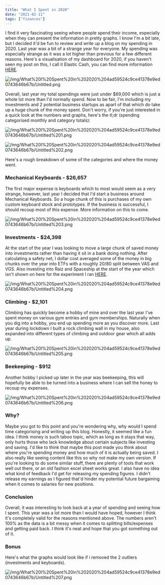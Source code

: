 ```yaml
---
title: "What I Spent in 2020"
date: "2021-02-11"
tags: ["finances"]
---
```


I find it very fascinating seeing where people spend their income, especially when they can present the information in pretty graphs. I know I'm a bit late, but I decided it'd be fun to review and write up a blog on my spending in 2020. Last year was a bit of a strange year for everyone. My spending was especially strange as it was a lot higher than previous for a few different reasons. Here's a visualisation of my dashboard for 2020, if you haven't seen my post on this, I call it Elastic Cash, you can find more information [HERE](../elastic-cash-tracking-finances-in-the-elastic-st-963d8f2810554c15a7f88b1121ab27f4).

![/img/What%20I%20Spent%20in%202020%204ad59524c9ce41378e9ed0743646b67b/Untitled.png](/img/What%20I%20Spent%20in%202020%204ad59524c9ce41378e9ed0743646b67b/Untitled.png)

Overall, last year my total spendings were just under $69,000 which is just a whole lot more than I'd normally spend. Now to be fair, I'm including my investments and 2 potential business startups as apart of that which do take up a huge chunk of the money spent. Don't worry, if you're just interested in a quick look at the numbers and graphs, here's the tl;dr (spending categorised monthly and category totals):

![/img/What%20I%20Spent%20in%202020%204ad59524c9ce41378e9ed0743646b67b/Untitled%201.png](/img/What%20I%20Spent%20in%202020%204ad59524c9ce41378e9ed0743646b67b/Untitled%201.png)

![/img/What%20I%20Spent%20in%202020%204ad59524c9ce41378e9ed0743646b67b/Untitled%202.png](/img/What%20I%20Spent%20in%202020%204ad59524c9ce41378e9ed0743646b67b/Untitled%202.png)

Here's a rough breakdown of some of the categories and where the money went.

### Mechanical Keyboards - $26,657

The first major expense is keyboards which to most would seem as a very strange, however, last year I decided that I'd start a business around Mechanical Keyboards. So a huge chunk of this is purchases of my own custom keyboard stock and prototypes. If the business is successful, I should recoup most of this expense. More information on this to come.

![/img/What%20I%20Spent%20in%202020%204ad59524c9ce41378e9ed0743646b67b/Untitled%203.png](/img/What%20I%20Spent%20in%202020%204ad59524c9ce41378e9ed0743646b67b/Untitled%203.png)

### Investments - $24,398

At the start of the year I was looking to move a large chunk of saved money into investments rather than having it sit in a bank doing nothing. After calculating a safety net, I dollar cost averaged some of the money in big chunks over the year into ETFs with a roughly 20/80 split between VAS and VGS. Also investing into Raiz and Spaceship at the start of the year which isn't shown on here for the experiment I ran [HERE](../raiz-vs-spaceship-361fd8ccaa65478fbc0390681c0d5fd2).

![/img/What%20I%20Spent%20in%202020%204ad59524c9ce41378e9ed0743646b67b/Untitled%204.png](/img/What%20I%20Spent%20in%202020%204ad59524c9ce41378e9ed0743646b67b/Untitled%204.png)

### Climbing - $2,101

Climbing has quickly become a hobby of mine and over the last year I've spent money on various gym entries and gym memberships. Naturally when you dig into a hobby, you end up spending more as you discover more. Last year during lockdown I built a rock climbing wall in my house, also expanded into different types of climbing and outdoor gear which all adds up.

![/img/What%20I%20Spent%20in%202020%204ad59524c9ce41378e9ed0743646b67b/Untitled%205.png](/img/What%20I%20Spent%20in%202020%204ad59524c9ce41378e9ed0743646b67b/Untitled%205.png)

### Beekeeping - $912

Another hobby I picked up later in the year was beekeeping, this will hopefully be able to be turned into a business where I can sell the honey to recoup my expenses. 

![/img/What%20I%20Spent%20in%202020%204ad59524c9ce41378e9ed0743646b67b/Untitled%206.png](/img/What%20I%20Spent%20in%202020%204ad59524c9ce41378e9ed0743646b67b/Untitled%206.png)

### Why?

Maybe you got to this point and you're wondering why, why would I spend time categorising and writing up this blog. Honestly, it seemed like a fun idea. I think money is such taboo topic, which as long as it stays that way, only hurts those who lack knowledge about certain subjects like investing and saving. I'd like to think that maybe this post made you think about where you're spending money and how much of it is actually being saved. I also really like seeing content like this so why not make my own version. If you're looking to do some similar stuff, there are plenty of tools that work well out there, or an old fashion excel sheet works great. I also have no idea what kind of feedback I'd get for releasing my spending figures. I didn't release my earnings as I figured that'd hinder my potential future bargaining when it comes to salaries for new positions.

### Conclusion

Overall, it was interesting to look back at a year of spending and seeing how I spent. This year was a lot more than I would have hoped, however I think it's completely valid for the reasons mentioned above. The numbers aren't 100% as the data is a bit messy when it comes to splitting bills/expenses and getting paid back. I think it's neat and hope that you got something out of it.

### Bonus

Here's what the graphs would look like if i removed the 2 outliers (investments and keyboards).

![/img/What%20I%20Spent%20in%202020%204ad59524c9ce41378e9ed0743646b67b/Untitled%207.png](/img/What%20I%20Spent%20in%202020%204ad59524c9ce41378e9ed0743646b67b/Untitled%207.png)
